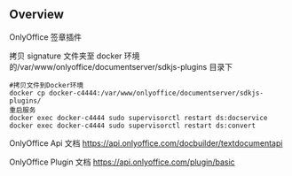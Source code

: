## Overview

OnlyOffice 签章插件

拷贝 signature 文件夹至 docker 环境的/var/www/onlyoffice/documentserver/sdkjs-plugins 目录下

```shell
#拷贝文件到Docker环境
docker cp docker-c4444:/var/www/onlyoffice/documentserver/sdkjs-plugins/
重启服务
docker exec docker-c4444 sudo supervisorctl restart ds:docservice
docker exec docker-c4444 sudo supervisorctl restart ds:convert
```

OnlyOffice Api 文档
https://api.onlyoffice.com/docbuilder/textdocumentapi

OnlyOffice Plugin 文档
https://api.onlyoffice.com/plugin/basic
